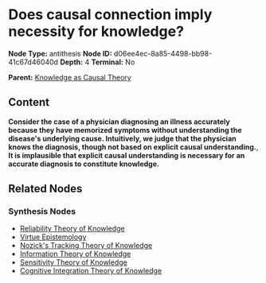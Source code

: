 # Does causal connection imply necessity for knowledge?

**Node Type:** antithesis
**Node ID:** d06ee4ec-8a85-4498-bb98-41c67d46040d
**Depth:** 4
**Terminal:** No

**Parent:** [Knowledge as Causal Theory](knowledge-as-causal-theory-synthesis-1d5e88a1-3b4b-4670-9cd2-9b6e660567d7.md)

## Content

**Consider the case of a physician diagnosing an illness accurately because they have memorized symptoms without understanding the disease's underlying cause. Intuitively, we judge that the physician knows the diagnosis, though not based on explicit causal understanding.**, **It is implausible that explicit causal understanding is necessary for an accurate diagnosis to constitute knowledge.**

## Related Nodes

### Synthesis Nodes

- [Reliability Theory of Knowledge](reliability-theory-of-knowledge-synthesis-c3751219-d9c7-483d-8303-2646b3dd95ed.md)
- [Virtue Epistemology](virtue-epistemology-synthesis-98b92044-53c7-4213-babe-0cf1bb2d7ed3.md)
- [Nozick's Tracking Theory of Knowledge](nozicks-tracking-theory-of-knowledge-synthesis-7124ba93-fada-49a8-9a03-21616986e478.md)
- [Information Theory of Knowledge](information-theory-of-knowledge-synthesis-cb2e69f9-2993-4c58-a4de-ea84e75da9fa.md)
- [Sensitivity Theory of Knowledge](sensitivity-theory-of-knowledge-synthesis-db1be818-e2b4-4ce8-aadc-b4f464ed539d.md)
- [Cognitive Integration Theory of Knowledge](cognitive-integration-theory-of-knowledge-synthesis-29978993-848e-4872-87cf-dfea118e1e3d.md)
